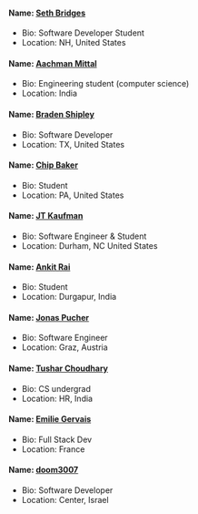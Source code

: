 <!---#### Name: []()
- Bio:
- Location:--->

#### Name: [Seth Bridges](https://github.com/s-bridges)

- Bio: Software Developer Student
- Location: NH, United States

#### Name: [Aachman Mittal](https://github.com/m-aachman)

- Bio: Engineering student (computer science)
- Location: India

#### Name: [Braden Shipley](https://github.com/bradenshipley)

- Bio: Software Developer 
- Location: TX, United States

#### Name: [Chip Baker](https://github.com/diab3t3s)

- Bio: Student
- Location: PA, United States

#### Name: [JT Kaufman](https://github.com/jtk-codes)

- Bio: Software Engineer & Student
- Location: Durham, NC United States

#### Name: [Ankit Rai](https://github.com/spaceySama)

- Bio: Student 
- Location: Durgapur, India

#### Name: [Jonas Pucher](https://github.com/PucklaMotzer09)

- Bio: Software Engineer
- Location: Graz, Austria

#### Name: [Tushar Choudhary](https://github.com/swingcake)

- Bio: CS undergrad
- Location: HR, India

#### Name: [Emilie Gervais](https://github.com/hexangel616)

- Bio: Full Stack Dev
- Location: France

#### Name: [doom3007](https://github.com/doom3007)

- Bio: Software Developer
- Location: Center, Israel
